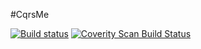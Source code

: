 #CqrsMe

[![Build status](https://ci.appveyor.com/api/projects/status/m0a2tp3m9cj61mdn/branch/master?svg=true)](https://ci.appveyor.com/project/DrunkyBard/cqrsme/branch/master)
<a href="https://scan.coverity.com/projects/5836">
  <img alt="Coverity Scan Build Status"
       src="https://scan.coverity.com/projects/5836/badge.svg"/>
</a>
